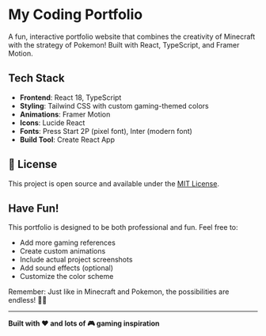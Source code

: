 # My Coding Portfolio

A fun, interactive portfolio website that combines the creativity of Minecraft with the strategy of Pokemon! Built with React, TypeScript, and Framer Motion.


##  Tech Stack

- **Frontend**: React 18, TypeScript
- **Styling**: Tailwind CSS with custom gaming-themed colors
- **Animations**: Framer Motion
- **Icons**: Lucide React
- **Fonts**: Press Start 2P (pixel font), Inter (modern font)
- **Build Tool**: Create React App

## 📄 License

This project is open source and available under the [MIT License](LICENSE).

## Have Fun!

This portfolio is designed to be both professional and fun. Feel free to:
- Add more gaming references
- Create custom animations
- Include actual project screenshots
- Add sound effects (optional)
- Customize the color scheme

Remember: Just like in Minecraft and Pokemon, the possibilities are endless! 🎯✨

---

**Built with ❤️ and lots of 🎮 gaming inspiration** 
